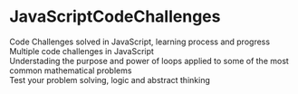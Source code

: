 # JavaScriptCodeChallenges
Code Challenges solved in JavaScript, learning process and progress
Multiple code challenges in JavaScript <br>
Understading the purpose and power of loops applied to some of the most common mathematical problems <br>
Test your problem solving, logic and abstract thinking 
